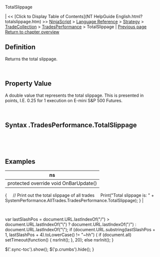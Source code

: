 ﻿










 


TotalSlippage







| &lt;&lt; [Click to Display Table of Contents](NT HelpGuide English.html?totalslippage.htm) &gt;&gt;
 [NinjaScript](ninjascript.htm) &gt; [Language Reference](language_reference_wip.htm) &gt; [Strategy](strategy.htm) &gt; [TradeCollection](tradecollection.htm) &gt; [TradesPerformance](tradesperformance.htm) &gt;
TotalSlippage | [Previous page](totalquantity.htm)
[Return to chapter overview](tradesperformance.htm)










Definition
----------


Returns the total slippage.


 


Property Value
--------------


A double value that represents the total slippage. This is presented in points, I.E. 0.25 for 1 execution on E-mini S&amp;P 500 Futures.


 


Syntax
<tradecollection>.TradesPerformance.TotalSlippage
--------------------------------------------------------


 


 


Examples
--------




| ns |
| --- |
| protected override void OnBarUpdate()
{
     // Print out the total slippage of all trades
     Print("Total slippage is: " + SystemPerformance.AllTrades.TradesPerformance.TotalSlippage);
} |



 





 
 var lastSlashPos = document.URL.lastIndexOf("/") &gt; document.URL.lastIndexOf("\\") ? document.URL.lastIndexOf("/") : document.URL.lastIndexOf("\\");
 if (document.URL.substring(lastSlashPos + 1, lastSlashPos + 4).toLowerCase() != "~hh") {
 if (document.all) setTimeout(function() {
 nsrInit();
 }, 20);
 else nsrInit();
 }
 
 
 $('.sync-toc').show();
 $('p.crumbs').hide();
 }
 
 
 



</tradecollection>